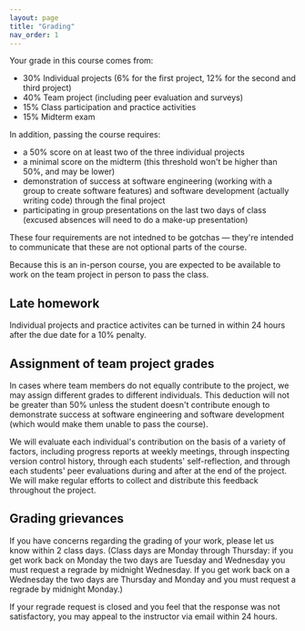 ```yaml
---
layout: page
title: "Grading"
nav_order: 1
---
```


Your grade in this course comes from:
 - 30% Individual projects (6% for the first project, 12% for the second and third project)
 - 40% Team project (including peer evaluation and surveys)
 - 15% Class participation and practice activities
 - 15% Midterm exam

In addition, passing the course requires:

 - a 50% score on at least two of the three individual projects
 - a minimal score on the midterm (this threshold won't be higher than 50%, and may be lower)
 - demonstration of success at software engineering (working with a group to create software features) and software development (actually writing code) through the final project
 - participating in group presentations on the last two days of class (excused absences will need to do a make-up presentation)

These four requirements are not intedned to be gotchas — they're intended to communicate that these are not optional parts of the course.

Because this is an in-person course, you are expected to be available to work on the team project in person to pass the class.

## Late homework

Individual projects and practice activites can be turned in within 24 hours after the due date for a 10% penalty.

## Assignment of team project grades

In cases where team members do not equally contribute to the project, we may assign different grades to different individuals. This deduction will not be greater than 50% unless the student doesn't contribute enough to demonstrate success at software engineering and software development (which would make them unable to pass the course).

We will evaluate each individual's contribution on the basis of a variety of factors, including progress reports at weekly meetings, through inspecting version control history, through each students' self-reflection, and through each students' peer evaluations during and after at the end of the project. We will make regular efforts to collect and distribute this feedback throughout the project.

## Grading grievances

If you have concerns regarding the grading of your work, please let us know within 2 class days. (Class days are Monday through Thursday: if you get work back on Monday the two days are Tuesday and Wednesday you must request a regrade by midnight Wednesday. If you get work back on a Wednesday the two days are Thursday and Monday and you must request a regrade by midnight Monday.)

If your regrade request is closed and you feel that the response was not satisfactory, you may appeal to the instructor via email within 24 hours.
